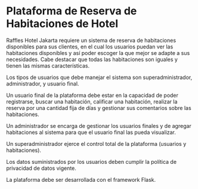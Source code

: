 # Plataforma de Reserva de Habitaciones de Hotel

Raffles Hotel Jakarta requiere un sistema de reserva de habitaciones disponibles para sus clientes, en el cual los usuarios puedan ver las habitaciones disponibles y así poder escoger la que mejor se adapte a sus necesidades. Cabe destacar que todas las habitaciones son iguales y tienen las mismas características.

Los tipos de usuarios que debe manejar el sistema son superadministrador, administrador, y usuario final.

Un usuario final de la plataforma debe estar en la capacidad de poder registrarse, buscar una habitación, calificar una habitación, realizar la reserva por una cantidad fija de días y gestionar sus comentarios sobre las habitaciones.

Un administrador se encarga de gestionar los usuarios finales y de agregar habitaciones al sistema para que el usuario final las pueda visualizar.

Un superadministrador ejerce el control total de la plataforma (usuarios y habitaciones).

Los datos suministrados por los usuarios deben cumplir la política de privacidad de datos vigente.

La plataforma debe ser desarrollada con el framework Flask.
